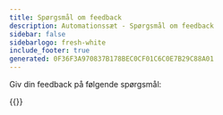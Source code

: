 ```yaml
---
title: Spørgsmål om feedback
description: Automationssæt - Spørgsmål om feedback
sidebar: false
sidebarlogo: fresh-white
include_footer: true
generated: 0F36F3A970837B178BEC0CF01C6C0E7B29C88A01
---
```


Giv din feedback på følgende spørgsmål:

{{<questions name="/content/da/feedback.json" completed="Tak fordi du udfyldte spørgsmål" shownavigationbuttons="false" locale="da">}}
